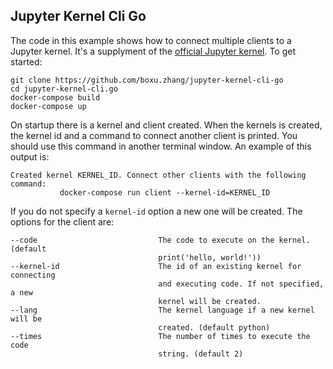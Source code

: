 ## Jupyter Kernel Cli Go

The code in this example shows how to connect multiple clients to a Jupyter kernel. It's a supplyment of the [official Jupyter kernel](https://github.com/jupyter/kernel_gateway_demos.git). To get started:

```
git clone https://github.com/boxu.zhang/jupyter-kernel-cli-go
cd jupyter-kernel-cli.go
docker-compose build
docker-compose up
```

On startup there is a kernel and client created. When the kernels is created, the kernel id and a command to connect 
another client is printed. You should use this command in another terminal window. An example of this output is:

```
Created kernel KERNEL_ID. Connect other clients with the following command:
           docker-compose run client --kernel-id=KERNEL_ID
```

If you do not specify a `kernel-id` option a new one will be created. The options for the client are:

```
--code                           The code to execute on the kernel. (default
                                 print('hello, world!'))
--kernel-id                      The id of an existing kernel for connecting
                                 and executing code. If not specified, a new
                                 kernel will be created.
--lang                           The kernel language if a new kernel will be
                                 created. (default python)
--times                          The number of times to execute the code
                                 string. (default 2)
```
